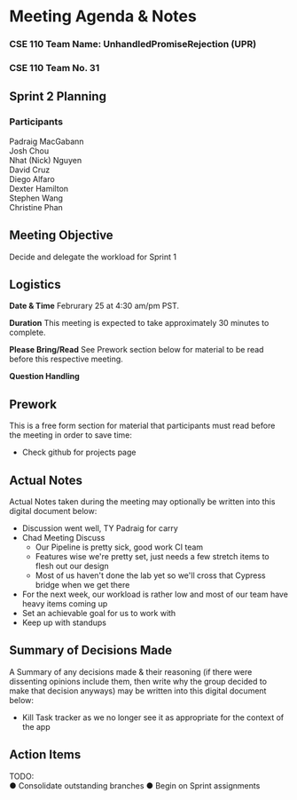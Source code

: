 # Meeting Agenda & Notes

### CSE 110 Team Name: UnhandledPromiseRejection (UPR)
### CSE 110 Team No. 31

## Sprint 2 Planning
### Participants

Padraig MacGabann  
Josh Chou  
Nhat (Nick) Nguyen  
David Cruz  
Diego Alfaro  
Dexter Hamilton  
Stephen Wang  
Christine Phan  
 
## Meeting Objective
Decide and delegate the workload for Sprint 1

## Logistics
**Date & Time**	Februrary 25 at 4:30 am/pm PST.  

**Duration**	This meeting is expected to take approximately 30 minutes to complete.  

**Please Bring/Read**	See Prework section below for material to be read before this respective meeting.  

**Question Handling** 	

## Prework
This is a free form section for material that participants must read before the meeting in order to save time:  
- Check github for projects page

## Actual Notes
Actual Notes taken during the meeting may optionally be written into this digital document below:  
- Discussion went well, TY Padraig for carry
- Chad Meeting Discuss
  - Our Pipeline is pretty sick, good work CI team 
  - Features wise we're pretty set, just needs a few stretch items to flesh out our design
  - Most of us haven't done the lab yet so we'll cross that Cypress bridge when we get there
- For the next week, our workload is rather low and most of our team have heavy items coming up
- Set an achievable goal for us to work with 
- Keep up with standups

## Summary of Decisions Made
A Summary of any decisions made & their reasoning (if there were dissenting opinions include them, then write why the group decided to make that decision anyways) may be written into this digital document below:  
- Kill Task tracker as we no longer see it as appropriate for the context of the app

## Action Items
TODO:  
●	Consolidate outstanding branches
●	Begin on Sprint assignments
